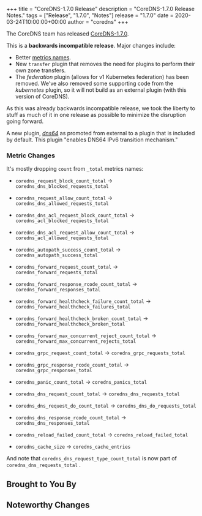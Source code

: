 +++
title = "CoreDNS-1.7.0 Release"
description = "CoreDNS-1.7.0 Release Notes."
tags = ["Release", "1.7.0", "Notes"]
release = "1.7.0"
date = 2020-03-24T10:00:00+00:00
author = "coredns"
+++

The CoreDNS team has released
[CoreDNS-1.7.0](https://github.com/coredns/coredns/releases/tag/v1.7.0).

This is a **backwards incompatible release**. Major changes include:
* Better [metrics names](https://github.com/coredns/coredns/pull/3776).
* New `transfer` plugin that removes the need for plugins to perform their own zone transfers.
* The *federation* plugin (allows for v1 Kubernetes federation) has been removed. We've also removed
  some supporting code from the *kubernetes* plugin, so it will not build as an external plugin
  (with this version of CoreDNS).

As this was already backwards incompatible release, we took the liberty to stuff as much of it in
one release as possible to minimize the disruption going forward.

A new plugin, [*dns64*](https://coredns.io/plugins/dns64) as promoted from external to a plugin that
is included by default. This plugin "enables DNS64 IPv6 transition mechanism."

### Metric Changes

It's mostly dropping `count` from `_total` metrics names:

* `coredns_request_block_count_total` -\> `coredns_dns_blocked_requests_total`
* `coredns_request_allow_count_total` -\> `coredns_dns_allowed_requests_total`

* `coredns_dns_acl_request_block_count_total` -\> `coredns_acl_blocked_requests_total`
* `coredns_dns_acl_request_allow_count_total` -\> `coredns_acl_allowed_requests_total`

* `coredns_autopath_success_count_total` -\> `coredns_autopath_success_total`

* `coredns_forward_request_count_total` -\> `coredns_forward_requests_total`
* `coredns_forward_response_rcode_count_total` -\> `coredns_forward_responses_total`
* `coredns_forward_healthcheck_failure_count_total` -\> `coredns_forward_healthcheck_failures_total`
* `coredns_forward_healthcheck_broken_count_total` -\> `coredns_forward_healthcheck_broken_total`
* `coredns_forward_max_concurrent_reject_count_total` -\> `coredns_forward_max_concurrent_rejects_total`

* `coredns_grpc_request_count_total` -\> `coredns_grpc_requests_total`
* `coredns_grpc_response_rcode_count_total` -\> `coredns_grpc_responses_total`

* `coredns_panic_count_total` -\> `coredns_panics_total`
* `coredns_dns_request_count_total` -\> `coredns_dns_requests_total`
* `coredns_dns_request_do_count_total` -\> `coredns_dns_do_requests_total`
* `coredns_dns_response_rcode_count_total` -\> `coredns_dns_responses_total`

* `coredns_reload_failed_count_total` -\> `coredns_reload_failed_total`

* `coredns_cache_size` -\> `coredns_cache_entries`

And note that
`coredns_dns_request_type_count_total` is now part of `coredns_dns_requests_total` .

## Brought to You By
## Noteworthy Changes
